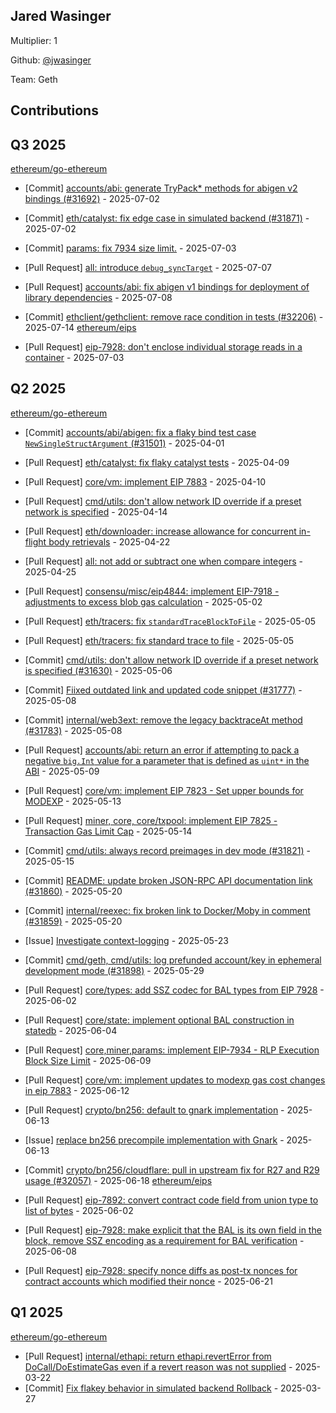 
## Jared Wasinger
Multiplier: 1

Github: [@jwasinger](https://github.com/jwasinger)

Team: Geth

## Contributions

## Q3 2025


[ethereum/go-ethereum](https://github.com/ethereum/go-ethereum)
* [Commit] [accounts/abi: generate TryPack* methods for abigen v2 bindings (#31692)](https://github.com/ethereum/go-ethereum/commit/bc67e7dd487189b828d63927b453f4af2e67f2ff) - 2025-07-02
* [Commit] [eth/catalyst: fix edge case in simulated backend (#31871)](https://github.com/ethereum/go-ethereum/commit/3fb6499fc975eb55a26098d93b7a5154e700ec5b) - 2025-07-02

* [Commit] [params: fix 7934 size limit.](https://github.com/ethereum/go-ethereum/commit/b326264d4b5e1d818d882c7650c36c69fd510053) - 2025-07-03
* [Pull Request] [all:  introduce `debug_syncTarget`](https://github.com/ethereum/go-ethereum/pull/32159) - 2025-07-07
* [Pull Request] [accounts/abi:  fix abigen v1 bindings for deployment of library dependencies](https://github.com/ethereum/go-ethereum/pull/32164) - 2025-07-08
* [Commit] [ethclient/gethclient: remove race condition in tests (#32206)](https://github.com/ethereum/go-ethereum/commit/90a098904f552ee722b0d0d5eccb3500d90a85a8) - 2025-07-14
[ethereum/eips](https://github.com/ethereum/eips)
* [Pull Request] [eip-7928:  don't enclose individual storage reads in a container](https://github.com/ethereum/EIPs/pull/9977) - 2025-07-03
## Q2 2025


[ethereum/go-ethereum](https://github.com/ethereum/go-ethereum)
* [Commit] [accounts/abi/abigen: fix a flaky bind test case `NewSingleStructArgument` (#31501)](https://github.com/ethereum/go-ethereum/commit/d342f762322b32ffd50703bf2da9329fd5160a24) - 2025-04-01
* [Pull Request] [eth/catalyst: fix flaky catalyst tests](https://github.com/ethereum/go-ethereum/pull/31595) - 2025-04-09
* [Pull Request] [core/vm: implement EIP 7883](https://github.com/ethereum/go-ethereum/pull/31606) - 2025-04-10
* [Pull Request] [cmd/utils:  don't allow network ID override if a preset network is specified](https://github.com/ethereum/go-ethereum/pull/31630) - 2025-04-14
* [Pull Request] [eth/downloader:  increase allowance for concurrent in-flight body retrievals](https://github.com/ethereum/go-ethereum/pull/31691) - 2025-04-22
* [Pull Request] [all: not add or subtract one when compare integers](https://github.com/ethereum/go-ethereum/pull/31709) - 2025-04-25
* [Pull Request] [consensu/misc/eip4844: implement EIP-7918 - adjustments to excess blob gas calculation](https://github.com/ethereum/go-ethereum/pull/31756) - 2025-05-02
* [Pull Request] [eth/tracers: fix `standardTraceBlockToFile`](https://github.com/ethereum/go-ethereum/pull/31763) - 2025-05-05
* [Pull Request] [eth/tracers: fix standard trace to file](https://github.com/ethereum/go-ethereum/pull/31762) - 2025-05-05
* [Commit] [cmd/utils:  don't allow network ID override if a preset network is specified (#31630)](https://github.com/ethereum/go-ethereum/commit/51b34efebcf36c4fd083b13b78ec49eb081623b9) - 2025-05-06
* [Commit] [Fiixed outdated link and updated code snippet (#31777)](https://github.com/ethereum/go-ethereum/commit/24e04b3eb729000e1d2db78ab85041a1907ecc0f) - 2025-05-08
* [Commit] [internal/web3ext: remove the legacy backtraceAt method (#31783)](https://github.com/ethereum/go-ethereum/commit/07d073bc5a711ddf40f25c56b54f88badf3c3694) - 2025-05-08
* [Pull Request] [accounts/abi:  return an error if attempting to pack a negative `big.Int` value for a parameter that is defined as `uint*` in the ABI](https://github.com/ethereum/go-ethereum/pull/31790) - 2025-05-09
* [Pull Request] [core/vm: implement EIP 7823 - Set upper bounds for MODEXP](https://github.com/ethereum/go-ethereum/pull/31818) - 2025-05-13
* [Pull Request] [miner, core, core/txpool: implement EIP 7825 - Transaction Gas Limit Cap](https://github.com/ethereum/go-ethereum/pull/31824) - 2025-05-14
* [Commit] [cmd/utils: always record preimages in dev mode (#31821)](https://github.com/ethereum/go-ethereum/commit/52dbd206bb9ea9b4a1f0f7feaefc5f7828dd4c67) - 2025-05-15
* [Commit] [README: update broken JSON-RPC API documentation link (#31860)](https://github.com/ethereum/go-ethereum/commit/24771fdba4fb7b414bfd5491b182ac0d22dfb33f) - 2025-05-20
* [Commit] [internal/reexec: fix broken link to Docker/Moby in comment (#31859)](https://github.com/ethereum/go-ethereum/commit/a67ea0c57dd7b387fc49138f4bdc1590c91e5a51) - 2025-05-20
* [Issue] [Investigate context-logging](https://github.com/ethereum/go-ethereum/issues/31888) - 2025-05-23
* [Commit] [cmd/geth, cmd/utils: log prefunded account/key in ephemeral development mode (#31898)](https://github.com/ethereum/go-ethereum/commit/d821f7f297259b2ed5ab0d3c99c0e4aca9663ac8) - 2025-05-29

* [Pull Request] [core/types:  add SSZ codec for BAL types from EIP 7928](https://github.com/ethereum/go-ethereum/pull/31948) - 2025-06-02
* [Pull Request] [core/state:  implement optional BAL construction in statedb](https://github.com/ethereum/go-ethereum/pull/31959) - 2025-06-04
* [Pull Request] [core,miner,params: implement EIP-7934 - RLP Execution Block Size Limit](https://github.com/ethereum/go-ethereum/pull/31990) - 2025-06-09
* [Pull Request] [core/vm: implement updates to modexp gas cost changes in eip 7883](https://github.com/ethereum/go-ethereum/pull/32015) - 2025-06-12
* [Pull Request] [crypto/bn256:  default to gnark implementation](https://github.com/ethereum/go-ethereum/pull/32025) - 2025-06-13
* [Issue] [replace bn256 precompile implementation with Gnark](https://github.com/ethereum/go-ethereum/issues/32023) - 2025-06-13
* [Commit] [crypto/bn256/cloudflare: pull in upstream fix for R27 and R29 usage (#32057)](https://github.com/ethereum/go-ethereum/commit/0ce13346ce6ddf42e97aeaa8caf7aad051e43716) - 2025-06-18
[ethereum/eips](https://github.com/ethereum/eips)
* [Pull Request] [eip-7892: convert contract code field from union type to list of bytes](https://github.com/ethereum/EIPs/pull/9848) - 2025-06-02
* [Pull Request] [eip-7928: make explicit that the BAL is its own field in the block, remove SSZ encoding as a requirement for BAL verification](https://github.com/ethereum/EIPs/pull/9871) - 2025-06-08
* [Pull Request] [eip-7928: specify nonce diffs as post-tx nonces for contract accounts which modified their nonce](https://github.com/ethereum/EIPs/pull/9918) - 2025-06-21
## Q1 2025

[ethereum/go-ethereum](https://github.com/ethereum/go-ethereum)
* [Pull Request] [internal/ethapi:  return ethapi.revertError from DoCall/DoEstimateGas even if a revert reason was not supplied](https://github.com/ethereum/go-ethereum/pull/31456) - 2025-03-22
* [Commit] [Fix flakey behavior in simulated backend Rollback](https://github.com/ethereum/go-ethereum/commit/7cbf934488b510206b8d0c9e1453fe9fad83692a) - 2025-03-27
